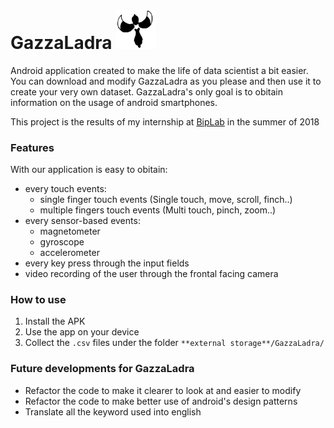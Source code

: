 #  GazzaLadra <img src="https://raw.githubusercontent.com/JustAnOwlz/GazzaLadra/master/logo.png" alt="GazzaLadra's Logo" width="64"/>


Android application created to make the life of data scientist a bit easier. You can download and modify GazzaLadra as you please and then use it to create your very own dataset. GazzaLadra's only goal is to obitain information on the usage of android smartphones.

This project is the results of my internship at [BipLab](http://www.biplab.unisa.it/portal/) in the summer of 2018

### Features
With our application is easy to obitain:
* every touch events:
  * single finger touch events (Single touch, move, scroll, finch..)
  * multiple fingers touch events (Multi touch, pinch, zoom..)
* every sensor-based events:
  * magnetometer
  * gyroscope
  * accelerometer
* every key press through the input fields
* video recording of the user through the frontal facing camera

### How to use
1) Install the APK
2) Use the app on your device
3) Collect the `.csv` files under the folder `**external storage**/GazzaLadra/`

### Future developments for GazzaLadra
- Refactor the code to make it clearer to look at and easier to modify
- Refactor the code to make better use of android's design patterns
- Translate all the keyword used into english
